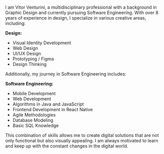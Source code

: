 I am Vitor Venturini, a multidisciplinary professional with a background in Graphic Design and currently pursuing Software Engineering. With over 8 years of experience in design, I specialize in various creative areas, including:

**Design:**
- Visual Identity Development
- Web Design
- UI/UX Design
- Prototyping / Figma
- Design Thinking

Additionally, my journey in Software Engineering includes:

**Software Engineering:**
- Mobile Development
- Web Development
- Algorithms in Java and JavaScript
- Frontend Development in React Native
- Agile Methodologies
- Database Modeling
- Basic SQL Knowledge

This combination of skills allows me to create digital solutions that are not only functional but also visually appealing. I am always motivated to learn and keep up with the constant changes in the digital world.
